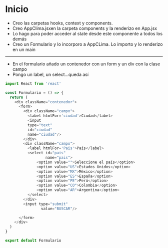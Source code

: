 # Inicio

- Creo las carpetas hooks, context y components. 
- Creo AppClima.jsxen la carpeta components y la renderizo en App.jsx
- Lo hago para poder acceder al state desde este componente a todos los demás
- Creo un Formulario y lo incorporo a AppCLima. Lo importo y lo renderizo en un main

-----

- En el formulario añado un contenedor con un form y un div con la clase campo
- Pongo un label, un select...queda así
~~~js
import React from 'react'

const Formulario = () => {
  return (
    <div className="contenedor">
      <form>
        <div className="campo">
          <label htmlFor='ciudad'>Ciudad</label>
          <input 
          type="text"
          id="ciudad"
          name="ciudad"/>
        </div>
        <div className="campo">
          <label htmlFor='Pais'>País</label>
          <select id="pais"
                  name="pais">
              <option value="">Seleccione el país</option>
              <option value="US">Estados Unidos</option>
              <option value="MX">México</option>
              <option value="ES">España</option>
              <option value="PE">Perú</option>
              <option value="CO">Colombia</option>
              <option value="AR">Argentina</option>
          </select>
        </div>
        <input type="submit"
                value="BUSCAR"/>

      </form>
    </div>
  )
}

export default Formulario
~~~ 